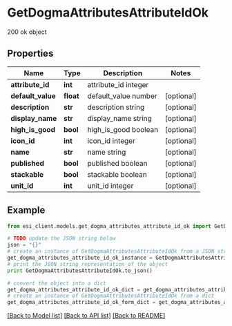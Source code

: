 # GetDogmaAttributesAttributeIdOk

200 ok object

## Properties

Name | Type | Description | Notes
------------ | ------------- | ------------- | -------------
**attribute_id** | **int** | attribute_id integer | 
**default_value** | **float** | default_value number | [optional] 
**description** | **str** | description string | [optional] 
**display_name** | **str** | display_name string | [optional] 
**high_is_good** | **bool** | high_is_good boolean | [optional] 
**icon_id** | **int** | icon_id integer | [optional] 
**name** | **str** | name string | [optional] 
**published** | **bool** | published boolean | [optional] 
**stackable** | **bool** | stackable boolean | [optional] 
**unit_id** | **int** | unit_id integer | [optional] 

## Example

```python
from esi_client.models.get_dogma_attributes_attribute_id_ok import GetDogmaAttributesAttributeIdOk

# TODO update the JSON string below
json = "{}"
# create an instance of GetDogmaAttributesAttributeIdOk from a JSON string
get_dogma_attributes_attribute_id_ok_instance = GetDogmaAttributesAttributeIdOk.from_json(json)
# print the JSON string representation of the object
print GetDogmaAttributesAttributeIdOk.to_json()

# convert the object into a dict
get_dogma_attributes_attribute_id_ok_dict = get_dogma_attributes_attribute_id_ok_instance.to_dict()
# create an instance of GetDogmaAttributesAttributeIdOk from a dict
get_dogma_attributes_attribute_id_ok_form_dict = get_dogma_attributes_attribute_id_ok.from_dict(get_dogma_attributes_attribute_id_ok_dict)
```
[[Back to Model list]](../README.md#documentation-for-models) [[Back to API list]](../README.md#documentation-for-api-endpoints) [[Back to README]](../README.md)


